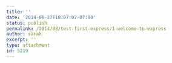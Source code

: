 ```yaml
---
title: ''
date: '2014-08-27T18:07:07-07:00'
status: publish
permalink: /2014/08/test-first-express/1-welcome-to-express
author: sarah
excerpt: ''
type: attachment
id: 5219
---
```

<!DOCTYPE html PUBLIC "-//W3C//DTD HTML 4.0 Transitional//EN" "http://www.w3.org/TR/REC-html40/loose.dtd">
<?xml encoding="UTF-8">
